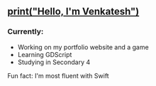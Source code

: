 ## [print("Hello, I'm Venkatesh")](https://vensah-dev.github.io)


### Currently:
- Working on my portfolio website and a game
- Learning GDScript
- Studying in Secondary 4

Fun fact: I'm most fluent with Swift
  
